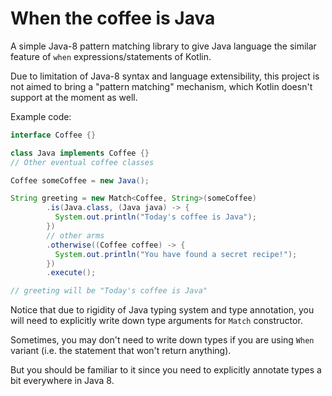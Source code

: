 # When the coffee is Java

A simple Java-8 pattern matching library to give Java language the similar
feature of `when` expressions/statements of Kotlin.

Due to limitation of Java-8 syntax and language extensibility, this project
is not aimed to bring a "pattern matching" mechanism, which Kotlin doesn't 
support at the moment as well.

Example code:

```java
interface Coffee {}

class Java implements Coffee {}
// Other eventual coffee classes

Coffee someCoffee = new Java();

String greeting = new Match<Coffee, String>(someCoffee)
        .is(Java.class, (Java java) -> {
          System.out.println("Today's coffee is Java");
        })
        // other arms
        .otherwise((Coffee coffee) -> {
          System.out.println("You have found a secret recipe!");
        })
        .execute();

// greeting will be "Today's coffee is Java"
```

Notice that due to rigidity of Java typing system and type annotation, you
will need to explicitly write down type arguments for `Match` constructor.

Sometimes, you may don't need to write down types if you are using `When`
variant (i.e. the statement that won't return anything).

But you should be familiar to it since you need to explicitly annotate 
types a bit everywhere in Java 8.